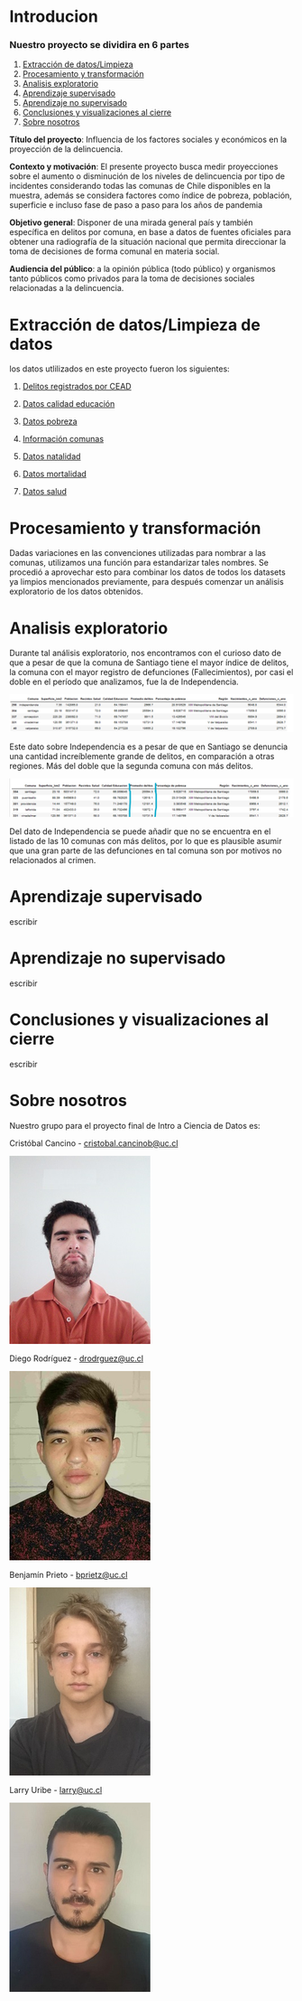# Introducion
### **Nuestro proyecto se dividira en 6 partes**

1. [Extracción de datos/Limpieza](https://08benja08p.github.io/Grupo-8-CDD/#extracci%C3%B3n-de-datoslimpieza-de-datos)
2. [Procesamiento y transformación](https://08benja08p.github.io/Grupo-8-CDD/#procesamiento-y-transformaci%C3%B3n)
3. [Analisis exploratorio](https://08benja08p.github.io/Grupo-8-CDD/#analisis-exploratorio)
4. [Aprendizaje supervisado](https://08benja08p.github.io/Grupo-8-CDD/#aprendizaje-supervisado)
5. [Aprendizaje no supervisado](https://08benja08p.github.io/Grupo-8-CDD/#aprendizaje-no-supervisado)
6. [Conclusiones y visualizaciones al cierre](https://08benja08p.github.io/Grupo-8-CDD/#conclusiones-y-visualizaciones-al-cierre)
7. [Sobre nosotros](https://08benja08p.github.io/Grupo-8-CDD/#Sobre-nosotros)

**Título del proyecto**: Influencia de los factores sociales y económicos en la proyección de la delincuencia.

**Contexto y motivación**: El presente proyecto busca medir proyecciones sobre el aumento o disminución de los niveles de delincuencia por tipo de incidentes considerando todas las comunas de Chile disponibles en la muestra, además se considera factores como índice de pobreza, población, superficie e incluso fase de paso a paso para los años de pandemia

**Objetivo general**: Disponer de una mirada general país y también específica en delitos por comuna, en base a datos de fuentes oficiales para obtener una radiografía de la situación nacional que permita direccionar la toma de decisiones de forma comunal en materia social.

**Audiencia del público**: a la opinión pública (todo público) y organismos tanto públicos como privados para la toma de decisiones sociales relacionadas a la delincuencia.

# Extracción de datos/Limpieza de datos

los datos utlilizados en este proyecto fueron los siguientes:

1. [Delitos registrados por CEAD](http://cead.spd.gov.cl/centro-de-documentacion/?wpdmpro=estadisticas-anuales-delitos-de-mayor-connotacion-social-dmcs-base-censo-2017)

2. [Datos calidad educación](http://datos.mineduc.cl/dashboards/20014/descarga-bases-de-datos-sned/)

3. [Datos pobreza](http://observatorio.ministeriodesarrollosocial.gob.cl/storage/docs/pobreza-comunal/2017/PLANILLA_Estimaciones_comunales_tasa_pobreza_por_ingresos_multidimensional_2017.xlsx)

4. [Información comunas](https://github.com/MinCiencia/Datos-COVID19/blob/master/input/Otros/InformacionComunas.csv)

5. [Datos natalidad](https://github.com/MinCiencia/Datos-COVID19/tree/master/input/RegistroCivil)

6. [Datos mortalidad](https://github.com/MinCiencia/Datos-COVID19/tree/master/input/RegistroCivil)

7. [Datos salud](https://repositoriodeis.minsal.cl/DatosAbiertos/Establecimientos_ChileDEIS_MINSAL%2010-12-2021.xlsx)

# Procesamiento y transformación

Dadas variaciones en las convenciones utilizadas para nombrar a las comunas, utilizamos una función para estandarizar tales nombres. Se procedió a aprovechar esto para combinar los datos de todos los datasets ya limpios mencionados previamente, para después comenzar un análisis exploratorio de los datos obtenidos.

# Analisis exploratorio

Durante tal análisis exploratorio, nos encontramos con el curioso dato de que a pesar de que la comuna de Santiago tiene el mayor índice de delitos, la comuna con el mayor registro de defunciones (Fallecimientos), por casi el doble en el período que analizamos, fue la de Independencia.

![f3](https://github.com/08benja08p/Grupo-8-CDD/raw/main/Fotos/Foto_1.jpg "Logo Title Text 1")

Este dato sobre Independencia es a pesar de que en Santiago se denuncia una cantidad increíblemente grande de delitos, en comparación a otras regiones. Más del doble que la segunda comuna con más delitos.

![f3](https://github.com/08benja08p/Grupo-8-CDD/raw/main/Fotos/Foto_2.jpg "Logo Title Text 1")

Del dato de Independencia se puede añadir que no se encuentra en el listado de las 10 comunas con más delitos, por lo que es plausible asumir que una gran parte de las defunciones en tal comuna son por motivos no relacionados al crimen.

# Aprendizaje supervisado

escribir

# Aprendizaje no supervisado

escribir

# Conclusiones y visualizaciones al cierre

escribir

# Sobre nosotros

Nuestro grupo para el proyecto final de Intro a Ciencia de Datos es:

Cristóbal Cancino - cristobal.cancinob@uc.cl

![f1](https://github.com/08benja08p/Grupo-8-CDD/raw/main/Fotos/Foto-Cristobal.jpg "Logo Title Text 1")

Diego Rodríguez - drodrguez@uc.cl

![f2](https://github.com/08benja08p/Grupo-8-CDD/raw/main/Fotos/Foto-Diego.jpg "Logo Title Text 1")

Benjamín Prieto - bprietz@uc.cl

![f3](https://github.com/08benja08p/Grupo-8-CDD/raw/main/Fotos/Benja-Foto.JPG "Logo Title Text 1")

Larry Uribe - larry@uc.cl

![f3](https://github.com/08benja08p/Grupo-8-CDD/raw/main/Fotos/Foto-Larry.jpg "Logo Title Text 1")
